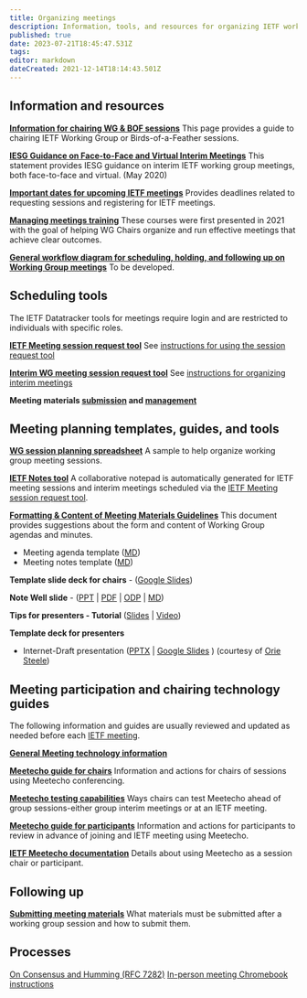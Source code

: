 ```yaml
---
title: Organizing meetings
description: Information, tools, and resources for organizing IETF working group meetings
published: true
date: 2023-07-21T18:45:47.531Z
tags: 
editor: markdown
dateCreated: 2021-12-14T18:14:43.501Z
---
```


## Information and resources

**[Information for chairing WG & BOF sessions](chairing-sessions)**
This page provides a guide to chairing IETF Working Group or Birds-of-a-Feather sessions.

**[IESG Guidance on Face-to-Face and Virtual Interim Meetings](https://www.ietf.org/about/groups/iesg/statements/interim-meetings-guidance/)**
This statement provides IESG guidance on interim IETF working group meetings, both face-to-face and virtual. (May 2020)

**[Important dates for upcoming IETF meetings](https://datatracker.ietf.org/meeting/important-dates/)**
Provides deadlines related to requesting sessions and registering for IETF meetings.

**[Managing meetings training](../managing-meetings/)**
These courses were first presented in 2021 with the goal of helping WG Chairs organize and run effective meetings that achieve clear outcomes.

**[General workflow diagram for scheduling, holding, and following up on Working Group meetings]()**
To be developed.

## Scheduling tools
The IETF Datatracker tools for meetings require login and are restricted to individuals with specific roles.

**[IETF Meeting session request tool](https://datatracker.ietf.org/secr/sreq/)**
See [instructions for using the session request tool](/meetings/session-request-instructions)

**[Interim WG meeting session request tool](https://datatracker.ietf.org/meeting/interim/request/)**
See [instructions for organizing interim meetings](/meetings/interim-meeting-instructions)

**Meeting materials [submission](https://datatracker.ietf.org/cgi-bin/wg/wg_proceedings.cgi) and [management](https://datatracker.ietf.org/cgi-bin/wg/wg_proceedings.cgi)**

## Meeting planning templates, guides, and tools
**[WG session planning spreadsheet](https://docs.google.com/spreadsheets/d/1YFTZbzljjsNoedGhl4KC-12LqapSg8K34wRv3oLzBtE/edit?usp=sharing)**
A sample to help organize working group meeting sessions.

**[IETF Notes tool](https://notes.ietf.org)**
A collaborative notepad is automatically generated for IETF meeting sessions and interim meetings scheduled via the [IETF Meeting session request tool](https://datatracker.ietf.org/secr/sreq/).

**[Formatting & Content of Meeting Materials Guidelines](/meetings/guide-agendas-minutes)**
This document provides suggestions about the form and content of Working Group agendas and minutes.

- Meeting agenda template ([MD](https://chairs.ietf.org/en/wg-meeting-agenda-template))
- Meeting notes template ([MD](https://chairs.ietf.org/en/wg-meeting-notes-template))

**Template slide deck for chairs** - ([Google Slides](https://docs.google.com/presentation/d/1W930i_aYcvliMOO7eGnqlPovxhfrLSw9irbVda2E1G8/edit#slide=id.p1))

**Note Well slide** - ([PPT](https://www.ietf.org/media/documents/note-well.pptx) | [PDF](https://www.ietf.org/media/documents/note-well_rgthisX.pdf) | [ODP](https://www.ietf.org/media/documents/note-well_IDvDk7Y.odp) | [MD](https://www.ietf.org/media/documents/note-well.md))

**Tips for presenters - Tutorial** ([Slides](https://www.ietf.org/documents/141/91-PresentationSkills-Howard.pdf) | [Video](https://youtu.be/wlodPLEtplU))

**Template deck for presenters**
+ Internet-Draft presentation ([PPTX](https://docs.google.com/presentation/d/1x-oFAwgoZ1cVoYKDktjLtbA3Z2yrsxmt/edit?usp=sharing&ouid=115667381203544462141&rtpof=true&sd=true) | [Google Slides](https://docs.google.com/presentation/d/1-msVgg-PlxS66hTbEv1hZAJLqAvDWYkAkd4_AFeXRhE/edit?usp=sharing) )
(courtesy of [Orie Steele](https://datatracker.ietf.org/person/orie@transmute.industries))

## Meeting participation and chairing technology guides
The following information and guides are usually reviewed and updated as needed before each [IETF meeting](https://www.ietf.org/how/meetings/).

**[General Meeting technology information](https://www.ietf.org/how/meetings/technology/)**

**[Meetecho guide for chairs](https://www.ietf.org/how/meetings/technology/meetecho-guide-chairs/)**
Information and actions for chairs of sessions using Meetecho conferencing.

**[Meetecho testing capabilities](/meetings/meetecho-testing)**
Ways chairs can test Meetecho ahead of group sessions-either group interim meetings or at an IETF meeting.

**[Meetecho guide for participants](https://www.ietf.org/how/meetings/technology/meetecho-guide-participant/)**
Information and actions for participants to review in advance of joining and IETF meeting using Meetecho.

**[IETF Meetecho documentation](https://www.ietf.org/media/documents/IETF-Meetecho-Documentation.pdf)**
Details about using Meetecho as a session chair or participant.

## Following up
**[Submitting meeting materials](meeting-materials)**
What materials must be submitted after a working group session and how to submit them.

## Processes
[On Consensus and Humming (RFC 7282)](https://www.rfc-editor.org/rfc/rfc7282.html)
[In-person meeting Chromebook instructions](https://www.ietf.org/media/documents/Loading_Your_Presentation_-_Rainbow.pdf)
